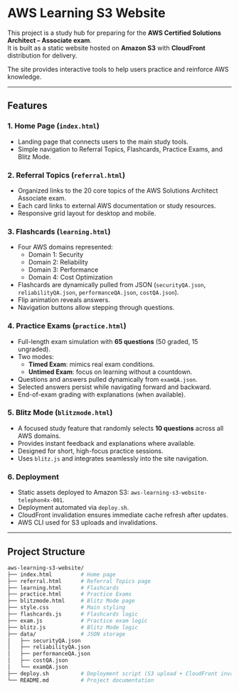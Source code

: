 # AWS Learning S3 Website

This project is a study hub for preparing for the **AWS Certified Solutions Architect – Associate exam**.  
It is built as a static website hosted on **Amazon S3** with **CloudFront** distribution for delivery.

The site provides interactive tools to help users practice and reinforce AWS knowledge.

---

## Features

### 1. Home Page (`index.html`)
- Landing page that connects users to the main study tools.  
- Simple navigation to Referral Topics, Flashcards, Practice Exams, and Blitz Mode.

### 2. Referral Topics (`referral.html`)
- Organized links to the 20 core topics of the AWS Solutions Architect Associate exam.  
- Each card links to external AWS documentation or study resources.  
- Responsive grid layout for desktop and mobile.

### 3. Flashcards (`learning.html`)
- Four AWS domains represented:  
  - Domain 1: Security  
  - Domain 2: Reliability  
  - Domain 3: Performance  
  - Domain 4: Cost Optimization  
- Flashcards are dynamically pulled from JSON (`securityQA.json`, `reliabilityQA.json`, `performanceQA.json`, `costQA.json`).  
- Flip animation reveals answers.  
- Navigation buttons allow stepping through questions.

### 4. Practice Exams (`practice.html`)
- Full-length exam simulation with **65 questions** (50 graded, 15 ungraded).  
- Two modes:  
  - **Timed Exam**: mimics real exam conditions.  
  - **Untimed Exam**: focus on learning without a countdown.  
- Questions and answers pulled dynamically from `examQA.json`.  
- Selected answers persist while navigating forward and backward.  
- End-of-exam grading with explanations (when available).

### 5. Blitz Mode (`blitzmode.html`)
- A focused study feature that randomly selects **10 questions** across all AWS domains.  
- Provides instant feedback and explanations where available.  
- Designed for short, high-focus practice sessions.  
- Uses `blitz.js` and integrates seamlessly into the site navigation.

### 6. Deployment
- Static assets deployed to Amazon S3: `aws-learning-s3-website-telephon4x-001`.  
- Deployment automated via `deploy.sh`.  
- CloudFront invalidation ensures immediate cache refresh after updates.  
- AWS CLI used for S3 uploads and invalidations.

---

## Project Structure

```bash
aws-learning-s3-website/
├── index.html         # Home page
├── referral.html      # Referral Topics page
├── learning.html      # Flashcards
├── practice.html      # Practice Exams
├── blitzmode.html     # Blitz Mode page
├── style.css          # Main styling
├── flashcards.js      # Flashcards logic
├── exam.js            # Practice exam logic
├── blitz.js           # Blitz Mode logic
├── data/              # JSON storage
│   ├── securityQA.json
│   ├── reliabilityQA.json
│   ├── performanceQA.json
│   ├── costQA.json
│   └── examQA.json
├── deploy.sh          # Deployment script (S3 upload + CloudFront invalidation)
└── README.md          # Project documentation
```

